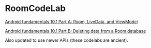 # RoomCodeLab

[Android fundamentals 10.1 Part A: Room, LiveData, and ViewModel](https://developer.android.com/codelabs/android-training-livedata-viewmodel)

[Android fundamentals 10.1 Part B: Deleting data from a Room database](https://developer.android.com/codelabs/android-training-room-delete-data)

Also updated to use newer APIs (these codelabs are ancient).